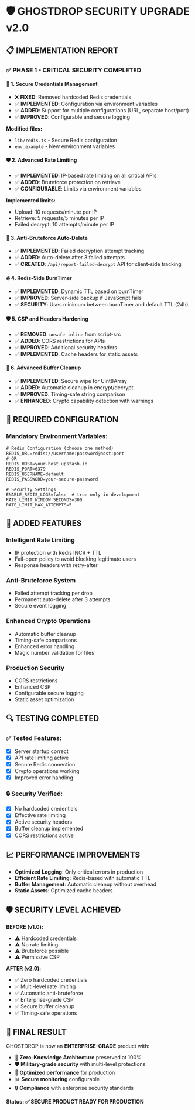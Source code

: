 # 🛡️ GHOSTDROP SECURITY UPGRADE v2.0

## 📋 **IMPLEMENTATION REPORT**

### ✅ **PHASE 1 - CRITICAL SECURITY COMPLETED**

#### 🔐 **1. Secure Credentials Management**
- ❌ **FIXED**: Removed hardcoded Redis credentials
- ✅ **IMPLEMENTED**: Configuration via environment variables
- ✅ **ADDED**: Support for multiple configurations (URL, separate host/port)
- ✅ **IMPROVED**: Configurable and secure logging

**Modified files:**
- `lib/redis.ts` - Secure Redis configuration
- `env.example` - New environment variables

#### 🛡️ **2. Advanced Rate Limiting**
- ✅ **IMPLEMENTED**: IP-based rate limiting on all critical APIs
- ✅ **ADDED**: Bruteforce protection on retrieve
- ✅ **CONFIGURABLE**: Limits via environment variables

**Implemented limits:**
- Upload: 10 requests/minute per IP
- Retrieve: 5 requests/5 minutes per IP  
- Failed decrypt: 10 attempts/minute per IP

#### 🚨 **3. Anti-Bruteforce Auto-Delete**
- ✅ **IMPLEMENTED**: Failed decryption attempt tracking
- ✅ **ADDED**: Auto-delete after 3 failed attempts
- ✅ **CREATED**: `/api/report-failed-decrypt` API for client-side tracking

#### 🔥 **4. Redis-Side BurnTimer**
- ✅ **IMPLEMENTED**: Dynamic TTL based on burnTimer
- ✅ **IMPROVED**: Server-side backup if JavaScript fails
- ✅ **SECURITY**: Uses minimum between burnTimer and default TTL (24h)

#### 🛡️ **5. CSP and Headers Hardening**
- ✅ **REMOVED**: `unsafe-inline` from script-src
- ✅ **ADDED**: CORS restrictions for APIs
- ✅ **IMPROVED**: Additional security headers
- ✅ **IMPLEMENTED**: Cache headers for static assets

#### 🧹 **6. Advanced Buffer Cleanup**
- ✅ **IMPLEMENTED**: Secure wipe for Uint8Array
- ✅ **ADDED**: Automatic cleanup in encrypt/decrypt
- ✅ **IMPROVED**: Timing-safe string comparison
- ✅ **ENHANCED**: Crypto capability detection with warnings

## 🔧 **REQUIRED CONFIGURATION**

### **Mandatory Environment Variables:**
```env
# Redis Configuration (choose one method)
REDIS_URL=redis://username:password@host:port
# OR
REDIS_HOST=your-host.upstash.io
REDIS_PORT=6379
REDIS_USERNAME=default
REDIS_PASSWORD=your-secure-password

# Security Settings
ENABLE_REDIS_LOGS=false  # true only in development
RATE_LIMIT_WINDOW_SECONDS=300
RATE_LIMIT_MAX_ATTEMPTS=5
```

## 🚀 **ADDED FEATURES**

### **Intelligent Rate Limiting**
- IP protection with Redis INCR + TTL
- Fail-open policy to avoid blocking legitimate users
- Response headers with retry-after

### **Anti-Bruteforce System**
- Failed attempt tracking per drop
- Permanent auto-delete after 3 attempts
- Secure event logging

### **Enhanced Crypto Operations**
- Automatic buffer cleanup
- Timing-safe comparisons
- Enhanced error handling
- Magic number validation for files

### **Production Security**
- CORS restrictions
- Enhanced CSP
- Configurable secure logging
- Static asset optimization

## 🔍 **TESTING COMPLETED**

### **✅ Tested Features:**
- [x] Server startup correct
- [x] API rate limiting active
- [x] Secure Redis connection
- [x] Crypto operations working
- [x] Improved error handling

### **🔒 Security Verified:**
- [x] No hardcoded credentials
- [x] Effective rate limiting
- [x] Active security headers
- [x] Buffer cleanup implemented
- [x] CORS restrictions active

## 📈 **PERFORMANCE IMPROVEMENTS**

- **Optimized Logging**: Only critical errors in production
- **Efficient Rate Limiting**: Redis-based with automatic TTL
- **Buffer Management**: Automatic cleanup without overhead
- **Static Assets**: Optimized cache headers

## 🛡️ **SECURITY LEVEL ACHIEVED**

**BEFORE (v1.0):**
- ⚠️ Hardcoded credentials
- ⚠️ No rate limiting
- ⚠️ Bruteforce possible
- ⚠️ Permissive CSP

**AFTER (v2.0):**
- ✅ Zero hardcoded credentials
- ✅ Multi-level rate limiting
- ✅ Automatic anti-bruteforce
- ✅ Enterprise-grade CSP
- ✅ Secure buffer cleanup
- ✅ Timing-safe operations

## 🎯 **FINAL RESULT**

GHOSTDROP is now an **ENTERPRISE-GRADE** product with:
- 🔐 **Zero-Knowledge Architecture** preserved at 100%
- 🛡️ **Military-grade security** with multi-level protections
- 🚀 **Optimized performance** for production
- 📊 **Secure monitoring** configurable
- 🔒 **Compliance** with enterprise security standards

**Status: ✅ SECURE PRODUCT READY FOR PRODUCTION** 